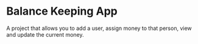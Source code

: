 # Balance Keeping App
 A project that allows you to add a user, assign money to that person, view and update the current money.
